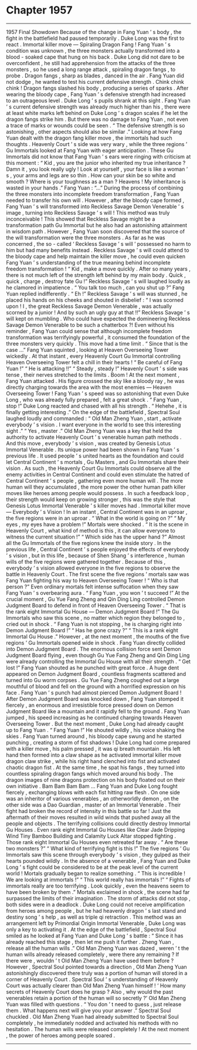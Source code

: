 
# Chapter 1957


---

1957 Final Showdown Because of the change in Fang Yuan ’ s body , the fight in the battlefield had paused temporarily .
Duke Long was the first to react .
Immortal killer move — Spiraling Dragon Fang !
Fang Yuan ’ s condition was unknown , the three monsters actually transformed into a blood - soaked cape that hung on his back . Duke Long did not dare to be overconfident , he still had apprehension from the attacks of the three monsters , so he used a long range attack , spiraling dragon fangs , to probe .
Dragon fangs , sharp as blades , danced in the air . Fang Yuan did not dodge , he wanted to test his current defensive strength .
Chink chink chink !
Dragon fangs slashed his body , producing a series of sparks . After wearing the bloody cape , Fang Yuan ’ s defensive strength had increased to an outrageous level .
Duke Long ’ s pupils shrank at this sight .
Fang Yuan ’ s current defensive strength was already much higher than his , there were at least white marks left behind on Duke Long ’ s dragon scales if he let the dragon fangs strike him . But there was no damage to Fang Yuan , not even a trace of marks or wounds could be seen .
“ The defensive strength is so astonishing , other aspects should also be similar .” Looking at how Fang Yuan dealt with the dragon fang killer move , the immortals had such thoughts .
Heavenly Court ’ s side was very wary , while the three regions ’ Gu Immortals looked at Fang Yuan with eager anticipation .
These Gu Immortals did not know that Fang Yuan ’ s ears were ringing with criticism at this moment : “ Kid , you are the junior who inherited my true inheritance ? Damn it , you look really ugly ! Look at yourself , your face is like a woman ’ s , your arms and legs are so thin . How can your skin be so white and smooth ? Where is your toughness as a man ? Heavens ! My inheritance is wasted in your hands .”
Fang Yuan : “…”
During the process of combining the three monsters into incomplete freedom transformation , Fang Yuan needed to transfer his own will . However , after the bloody cape formed , Fang Yuan ’ s will transformed into Reckless Savage Demon Venerable ’ s image , turning into Reckless Savage ’ s will !
This method was truly inconceivable ! This showed that Reckless Savage might be a transformation path Gu Immortal but he also had an astonishing attainment in wisdom path .
However , Fang Yuan soon discovered that the source of the will transformation were the three monsters . As far as he was concerned , the so - called ‘ Reckless Savage ’ s will ’ possessed no harm to him but had many benefits instead .
Reckless Savage ’ s will could attend to the bloody cape and help maintain the killer move , he could even quicken Fang Yuan ’ s understanding of the true meaning behind incomplete freedom transformation !
“ Kid , make a move quickly . After so many years , there is not much left of the strength left behind by my main body . Quick , quick , charge , destroy fate Gu !” Reckless Savage ’ s will laughed loudly as he clamored in impatience .
“ You talk too much , can you shut up ?” Fang Yuan replied indifferently .
“ Eh !” Reckless Savage ’ s will was stunned , he placed his hands on his cheeks and shouted in disbelief : “ I was scorned upon ! I , the great Reckless Savage Demon Venerable , was actually scorned by a junior ! And by such an ugly guy at that !!”
Reckless Savage ’ s will kept on mumbling . Who could have expected the domineering Reckless Savage Demon Venerable to be such a chatterbox ?!
Even without his reminder , Fang Yuan could sense that although incomplete freedom transformation was terrifyingly powerful , it consumed the foundation of the three monsters very quickly .
This move had a time limit .
“ Since that is the case …” Fang Yuan squinted , looking at Heaven Overseeing Tower wickedly .
At that instant , every Heavenly Court Gu Immortal controlling Heaven Overseeing Tower felt a chill in their hearts !
“ Be careful of Fang Yuan !”
“ He is attacking !!”
“ Steady , steady !”
Heavenly Court ’ s side was tense , their nerves stretched to the limits .
Boom !
At the next moment , Fang Yuan attacked . His figure crossed the sky like a bloody ray , he was directly charging towards the area with the most enemies — Heaven Overseeing Tower !
Fang Yuan ’ s speed was so astonishing that even Duke Long , who was already fully prepared , felt a great shock .
“ Fang Yuan , stop !” Duke Long reacted and chased with all his strength .
“ Hehehe , it is finally getting interesting .” On the edge of the battlefield , Spectral Soul laughed loudly and commanded : “ Old Man Zheng Yuan , start , activate everybody ’ s vision . I want everyone in the world to see this interesting sight .”
“ Yes , master .” Old Man Zheng Yuan was a key that held the authority to activate Heavenly Court ’ s venerable human path methods .
And this move , everybody ’ s vision , was created by Genesis Lotus Immortal Venerable . Its unique power had been shown in Fang Yuan ’ s previous life .
It used people ’ s united hearts as the foundation and could let Central Continent ’ s mortals , Gu Masters , and Gu Immortals share their vision . As such , the Heavenly Court Gu Immortals could observe all the enemy activities in Central Continent and could even stimulate the hatred of Central Continent ’ s people , gathering even more human will .
The more human will they accumulated , the more power the other human path killer moves like heroes among people would possess . In such a feedback loop , their strength would keep on growing stronger , this was the style that Genesis Lotus Immortal Venerable ’ s killer moves had .
Immortal killer move — Everybody ’ s Vision !
In an instant , Central Continent was in an uproar , the five regions were in an uproar .
“ What in the world is going on ?”
“ My eyes , my eyes have a problem !”
Mortals were shocked .
“ It is the scene in Heavenly Court , what kind of method is this , it can allow everyone to witness the current situation !”
“ Which side has the upper hand ?”
Almost all the Gu Immortals of the five regions knew the inside story .
In the previous life , Central Continent ’ s people enjoyed the effects of everybody ’ s vision , but in this life , because of Shen Shang ’ s interference , human wills of the five regions were gathered together .
Because of this , everybody ’ s vision allowed everyone in the five regions to observe the battle in Heavenly Court .
The first scene the five regions ’ mortals saw was Fang Yuan fighting his way to Heaven Overseeing Tower !
“ Who is that person ?” Even ordinary mortals felt intense suffocation when they saw Fang Yuan ’ s overbearing aura .
“ Fang Yuan , you won ’ t succeed !” At the crucial moment , Gu Yue Fang Zheng and Qin Ding Ling controlled Demon Judgment Board to defend in front of Heaven Overseeing Tower .
“ That is the rank eight Immortal Gu House — Demon Judgment Board !” The Gu Immortals who saw this scene , no matter which region they belonged to , cried out in shock .
“ Fang Yuan is not stopping , he is charging right into Demon Judgment Board !”
“ Has he gone crazy ?”
“ This is a rank eight Immortal Gu House .”
However , at the next moment , the mouths of the five regions ’ Gu Immortals opened wide in shock .
Fang Yuan directly collided into Demon Judgment Board .
The enormous collision force sent Demon Judgment Board flying , even though Gu Yue Fang Zheng and Qin Ding Ling were already controlling the Immortal Gu House with all their strength .
“ Get lost !” Fang Yuan shouted as he punched with great force .
A huge dent appeared on Demon Judgment Board , countless fragments scattered and turned into Gu worm corpses .
Gu Yue Fang Zheng coughed out a large mouthful of blood and fell on the ground with a horrified expression on his face . Fang Yuan ’ s punch had almost pierced Demon Judgment Board !
After Demon Judgment Board was knocked down , Fang Yuan stomped it fiercely , an enormous and irresistible force pressed down on Demon Judgment Board like a mountain and it rapidly fell to the ground .
Fang Yuan jumped , his speed increasing as he continued charging towards Heaven Overseeing Tower .
But the next moment , Duke Long had already caught up to Fang Yuan .
“ Fang Yuan !” He shouted wildly , his voice shaking the skies .
Fang Yuan turned around , his bloody cape swung and he started punching , creating a storm of fist shadows !
Duke Long had come prepared with a killer move , his palm pressed , it was qi breath mountain .
His left hand then formed into a claw shape as he activated immortal killer move dragon claw strike , while his right hand clenched into fist and activated chaotic dragon fist . At the same time , he spat his fangs , they turned into countless spiraling dragon fangs which moved around his body . The dragon images of nine dragons protection on his body floated out on their own initiative .
Bam Bam Bam Bam …
Fang Yuan and Duke Long fought fiercely , exchanging blows with each fist hitting raw flesh .
On one side was an inheritor of various venerables , an otherworldly demon , on the other side was a Dao Guardian , master of an Immortal Venerable . Their fight had broken the record of intensity in this battle so far !
Just the aftermath of their moves resulted in wild winds that pushed away all the people and objects . The terrifying collisions could directly destroy Immortal Gu Houses . Even rank eight Immortal Gu Houses like Clear Jade Dripping Wind Tiny Bamboo Building and Calamity Luck Altar stopped fighting . Those rank eight Immortal Gu Houses even retreated far away .
“ Are these two monsters ?”
“ What kind of terrifying fight is this !”
The five regions ’ Gu Immortals saw this scene through everybody ’ s vision , they gulped as their hearts pounded wildly .
In the absence of a venerable , Fang Yuan and Duke Long ’ s fight could be considered to be at the peak level of the current world !
Mortals gradually began to realize something .
“ This is incredible ! We are looking at immortals !”
“ This world really has immortals !”
“ Fights of immortals really are too terrifying . Look quickly , even the heavens seem to have been broken by them .”
Mortals exclaimed in shock , the scene had far surpassed the limits of their imagination .
The storm of attacks did not stop , both sides were in a deadlock .
Duke Long could not receive amplification from heroes among people , but he had heavenly dragon ’ s last stand and destiny song ’ s help , as well as triple qi retraction . This method was an arrangement left by Primordial Origin Immortal Venerable , Duke Long was only a key to activating it .
At the edge of the battlefield , Spectral Soul smiled as he looked at Fang Yuan and Duke Long ’ s battle : “ Since it has already reached this stage , then let me push it further . Zheng Yuan , release all the human wills .”
Old Man Zheng Yuan was dazed , weren ’ t the human wills already released completely , were there any remaining ? If there were , wouldn ’ t Old Man Zheng Yuan have used them before ?
However , Spectral Soul pointed towards a direction , Old Man Zheng Yuan astonishingly discovered there truly was a portion of human will stored in a corner of Heavenly Court .
Spectral Soul ’ s understanding of Heavenly Court was actually clearer than Old Man Zheng Yuan himself !
‘ How many secrets of Heavenly Court does he grasp ? Also , why would the past venerables retain a portion of the human will so secretly ?’ Old Man Zheng Yuan was filled with questions .
“ You don ’ t need to guess , just release them . What happens next will give you your answer .” Spectral Soul chuckled .
Old Man Zheng Yuan had already submitted to Spectral Soul completely , he immediately nodded and activated his methods with no hesitation .
The human wills were released completely !
At the next moment , the power of heroes among people soared .

---

